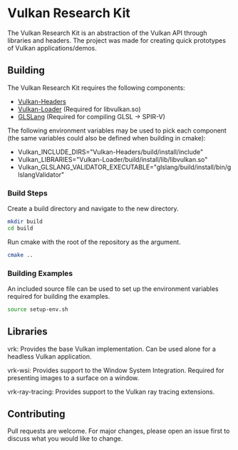 # Vulkan Research Kit

The Vulkan Research Kit is an abstraction of the Vulkan API through libraries and headers. The project was made for creating quick prototypes of Vulkan applications/demos.

## Building

The Vulkan Research Kit requires the following components:
- [Vulkan-Headers](https://github.com/KhronosGroup/Vulkan-Headers)
- [Vulkan-Loader](https://github.com/KhronosGroup/Vulkan-Loader) (Required for libvulkan.so)
- [GLSLang](https://github.com/KhronosGroup/glslang) (Required for compiling GLSL -> SPIR-V)

The following environment variables may be used to pick each component (the same variables could also be defined when building in cmake):
- Vulkan_INCLUDE_DIRS="Vulkan-Headers/build/install/include"
- Vulkan_LIBRARIES="Vulkan-Loader/build/install/lib/libvulkan.so"
- Vulkan_GLSLANG_VALIDATOR_EXECUTABLE="glslang/build/install/bin/glslangValidator"

### Build Steps

Create a build directory and navigate to the new directory.
```bash
mkdir build
cd build
```
Run cmake with the root of the repository as the argument.
```bash
cmake ..
```

### Building Examples
An included source file can be used to set up the environment variables required for building the examples.
```bash
source setup-env.sh
```
## Libraries
vrk: Provides the base Vulkan implementation. Can be used alone for a headless Vulkan application.

vrk-wsi: Provides support to the Window System Integration. Required for presenting images to a surface on a window.

vrk-ray-tracing: Provides support to the Vulkan ray tracing extensions.

## Contributing
Pull requests are welcome. For major changes, please open an issue first to discuss what you would like to change.
